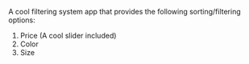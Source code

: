 A cool filtering system app that provides the following sorting/filtering options:
  1. Price (A cool slider included)
  2. Color
  3. Size
